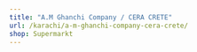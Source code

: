 ```yaml
---
title: "A.M Ghanchi Company / CERA CRETE"
url: /karachi/a-m-ghanchi-company-cera-crete/
shop: Supermarkt
---
```


